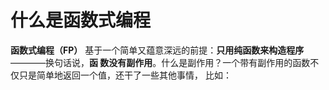 什么是函数式编程 
================================================================================
**函数式编程（FP）** 基于一个简单又蕴意深远的前提：**只用纯函数来构造程序**————换句话说，**函
数没有副作用**。什么是副作用？一个带有副作用的函数不仅只是简单地返回一个值，还干了一些其他事情，
比如：

